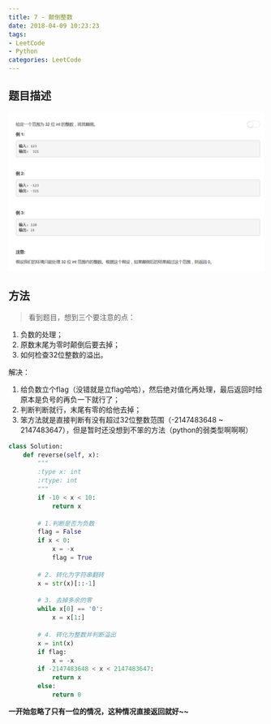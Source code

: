 ```yaml
---
title: 7 - 颠倒整数
date: 2018-04-09 10:23:23
tags: 
- LeetCode
- Python
categories: LeetCode
---
```


## 题目描述
![problem](images/7.png)

<!-- more -->

## 方法
>看到题目，想到三个要注意的点：
1. 负数的处理；
2. 原数末尾为零时颠倒后要去掉；
3. 如何检查32位整数的溢出。

解决：
1. 给负数立个flag（没错就是立flag哈哈），然后绝对值化再处理，最后返回时给原本是负号的再负一下就行了；
2. 判断判断就行，末尾有零的给他去掉；
3. 笨方法就是直接判断有没有超过32位整数范围（-2147483648 ~ 2147483647），但是暂时还没想到不笨的方法（python的弱类型啊啊啊）

```python
class Solution:
    def reverse(self, x):
        """
        :type x: int
        :rtype: int
        """
        if -10 < x < 10:
            return x
            
        # 1.判断是否为负数
        flag = False  
        if x < 0:
            x = -x
            flag = True

        # 2. 转化为字符串翻转
        x = str(x)[::-1]

        # 3. 去掉多余的零
        while x[0] == '0':
            x = x[1:]

        # 4. 转化为整数并判断溢出
        x = int(x)
        if flag:
            x = -x
        if -2147483648 < x < 2147483647:
            return x
        else:
            return 0
```

**一开始忽略了只有一位的情况，这种情况直接返回就好~~**